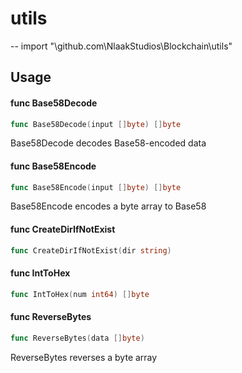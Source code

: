 # utils
--
    import "\github.com\NlaakStudios\Blockchain\utils"


## Usage

#### func  Base58Decode

```go
func Base58Decode(input []byte) []byte
```
Base58Decode decodes Base58-encoded data

#### func  Base58Encode

```go
func Base58Encode(input []byte) []byte
```
Base58Encode encodes a byte array to Base58

#### func  CreateDirIfNotExist

```go
func CreateDirIfNotExist(dir string)
```

#### func  IntToHex

```go
func IntToHex(num int64) []byte
```

#### func  ReverseBytes

```go
func ReverseBytes(data []byte)
```
ReverseBytes reverses a byte array
